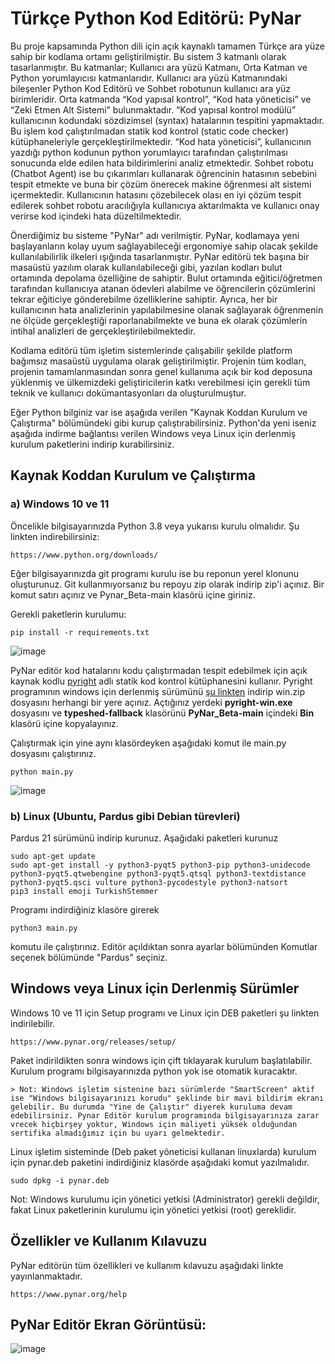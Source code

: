 # Türkçe Python Kod Editörü: PyNar

Bu proje kapsamında Python dili için açık kaynaklı tamamen Türkçe ara yüze sahip bir kodlama ortamı geliştirilmiştir. Bu sistem 3 katmanlı olarak tasarlanmıştır. Bu katmanlar; Kullanıcı ara yüzü Katmanı, Orta Katman ve Python yorumlayıcısı katmanlarıdır. Kullanıcı ara yüzü Katmanındaki bileşenler Python Kod Editörü ve Sohbet robotunun kullanıcı ara yüz birimleridir. Orta katmanda “Kod yapısal kontrol”, “Kod hata yöneticisi” ve “Zeki Etmen Alt Sistemi” bulunmaktadır.  “Kod yapısal kontrol modülü” kullanıcının kodundaki sözdizimsel (syntax) hatalarının tespitini yapmaktadır. Bu işlem kod çalıştırılmadan statik kod kontrol (static code checker) kütüphaneleriyle gerçekleştirilmektedir. “Kod hata yöneticisi”, kullanıcının yazdığı python kodunun python yorumlayıcı tarafından çalıştırılması sonucunda elde edilen hata bildirimlerini analiz etmektedir. Sohbet robotu (Chatbot Agent) ise bu çıkarımları kullanarak öğrencinin hatasının sebebini tespit etmekte ve buna bir çözüm önerecek makine öğrenmesi alt sistemi içermektedir. Kullanıcının hatasını çözebilecek olası en iyi çözüm tespit edilerek sohbet robotu aracılığıyla kullanıcıya aktarılmakta ve kullanıcı onay verirse kod içindeki hata düzeltilmektedir.

Önerdiğimiz bu sisteme "PyNar" adı verilmiştir. PyNar, kodlamaya yeni başlayanların kolay uyum sağlayabileceği ergonomiye sahip olacak şekilde kullanılabilirlik ilkeleri ışığında tasarlanmıştır. PyNar editörü tek başına bir masaüstü yazılım olarak kullanılabileceği gibi, yazılan kodları bulut ortamında depolama özelliğine de sahiptir. Bulut ortamında eğitici/öğretmen tarafından kullanıcıya atanan ödevleri alabilme ve öğrencilerin çözümlerini tekrar eğiticiye gönderebilme özelliklerine sahiptir. Ayrıca, her bir kullanıcının hata analizlerinin yapılabilmesine olanak sağlayarak öğrenmenin ne ölçüde gerçekleştiği raporlanabilmekte ve buna ek olarak çözümlerin intihal analizleri de gerçekleştirilebilmektedir.

Kodlama editörü tüm işletim sistemlerinde çalışabilir şekilde platform bağımsız masaüstü uygulama olarak geliştirilmiştir. Projenin tüm kodları, projenin tamamlanmasından sonra genel kullanıma açık bir kod deposuna yüklenmiş ve ülkemizdeki geliştiricilerin katkı verebilmesi için gerekli tüm teknik ve kullanıcı dokümantasyonları da oluşturulmuştur.  

Eğer Python bilginiz var ise aşağıda verilen "Kaynak Koddan Kurulum ve Çalıştırma" bölümündeki gibi kurup çalıştırabilirsiniz. Python'da yeni iseniz aşağıda indirme bağlantısı verilen Windows veya Linux için derlenmiş kurulum paketlerini indirip kurabilirsiniz. 

## Kaynak Koddan Kurulum ve Çalıştırma
### a) Windows 10 ve 11

Öncelikle bilgisayarınızda Python 3.8 veya yukarısı kurulu olmalıdır. Şu linkten indirebilirsiniz:

    https://www.python.org/downloads/

Eğer bilgisayarınızda git programı kurulu ise bu reponun yerel klonunu oluşturunuz. Git kullanmıyorsanız bu repoyu zip olarak indirip zip'i açınız. Bir komut satırı açınız ve Pynar_Beta-main klasörü içine giriniz.

Gerekli paketlerin kurulumu:

    pip install -r requirements.txt

![image](https://user-images.githubusercontent.com/854154/194746108-6d753b8b-2e2f-4626-a4ea-5d4e3844cd7b.png)

PyNar editör kod hatalarını kodu çalıştırmadan tespit edebilmek için açık kaynak kodlu [pyright](https://github.com/microsoft/pyright) adlı statik kod kontrol kütüphanesini kullanır. Pyright programının windows için derlenmiş sürümünü [şu linkten](https://www.pynar.org/releases/pyright/1.1.266/) indirip win.zip dosyasını herhangi bir yere açınız. Açtığınız yerdeki **pyright-win.exe** dosyasını ve **typeshed-fallback** klasörünü  **PyNar_Beta-main** içindeki **Bin** klasörü içine kopyalayınız.

Çalıştırmak için yine aynı klasördeyken aşağıdaki komut ile main.py dosyasını çalıştırınız.

    python main.py

![image](https://user-images.githubusercontent.com/854154/194746862-960109b6-0193-4304-8f8a-7a5026036206.png)


### b) Linux (Ubuntu, Pardus gibi Debian türevleri)

Pardus 21 sürümünü indirip kurunuz. Aşağıdaki paketleri kurunuz

    sudo apt-get update
    sudo apt-get install -y python3-pyqt5 python3-pip python3-unidecode python3-pyqt5.qtwebengine python3-pyqt5.qtsql python3-textdistance python3-pyqt5.qsci vulture python3-pycodestyle python3-natsort
    pip3 install emoji TurkishStemmer

Programı indirdiğiniz klasöre girerek

    python3 main.py

komutu ile çalıştırınız. Editör açıldıktan sonra ayarlar bölümünden Komutlar seçenek bölümünde "Pardus" seçiniz.

## Windows veya Linux için Derlenmiş Sürümler

Windows 10 ve 11 için Setup programı ve Linux için DEB paketleri şu linkten indirilebilir.

    https://www.pynar.org/releases/setup/

Paket indirildikten sonra windows için çift tıklayarak kurulum başlatılabilir. Kurulum programı bilgisayarınızda python yok ise otomatik kuracaktır.

    > Not: Windows işletim sistenine bazı sürümlerde "SmartScreen" aktif ise "Windows bilgisayarınızı korudu" şeklinde bir mavi bildirim ekranı gelebilir. Bu durumda "Yine de Çalıştır" diyerek kuruluma devam edebilirsiniz. Pynar Editör kurulum programında bilgisayarınıza zarar vrecek hiçbirşey yoktur, Windows için maliyeti yüksek olduğundan sertifika almadığımız için bu uyarı gelmektedir.

Linux işletim sisteminde (Deb paket yöneticisi kullanan linuxlarda) kurulum için pynar.deb paketini indirdiğiniz klasörde aşağıdaki komut yazılmalıdır.

    sudo dpkg -i pynar.deb

Not: Windows kurulumu için yönetici yetkisi (Administrator) gerekli değildir, fakat Linux paketlerinin kurulumu için yönetici yetkisi (root) gereklidir.


## Özellikler ve Kullanım Kılavuzu

PyNar editörün tüm özellikleri ve kullanım kılavuzu aşağıdaki linkte yayınlanmaktadır.

    https://www.pynar.org/help


## PyNar Editör Ekran Görüntüsü:
![image](https://user-images.githubusercontent.com/30179132/112771996-18e20a00-9037-11eb-8832-7a828d10b3db.png)
